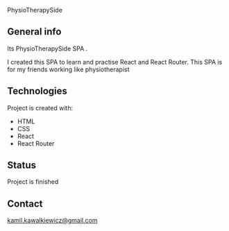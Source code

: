 PhysioTherapySide

## General info

Its PhysioTherapySide SPA .

I created this SPA to learn and practise React and React Router.
This SPA is for my friends working like physiotherapist 

## Technologies

Project is created with:

- HTML
- CSS
- React
- React Router

## Status

Project is finished

## Contact

kamil.kawalkiewicz@gmail.com
